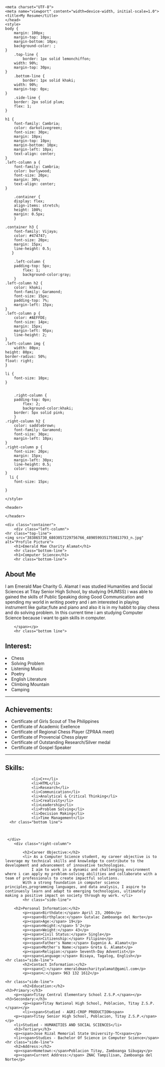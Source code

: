 
<html lang="en">

    <meta charset="UTF-8">
    <meta name="viewport" content="width=device-width, initial-scale=1.0">
    <title>My Resume</title>
    </head>
    <style>
	body {
	    margin: 100px;
	    margin-top: 10px;
	    margin-bottom: 10px;
	    background-color: ;
	}
	    .top-line {
            border: 1px solid lemonchiffon;
	    width: 90%;
	    margin-top: 30px;
	}
	    .bottom-line {
            border: 1px solid khaki;
	    width: 90%;
	    margin-top: 0px;
	}
	    .side-line {
	    border: 2px solid plum;
	    flex: 1;
	}

	h1 {
	    font-family: Cambria;
	    color: darkolivegreen;
	    font-size: 30px;
	    margin: 10px;
	    margin-top: 10px;
	    margin-bottom: 10px;
	    margin-left: 10px;
	    text-align: center;
	}
	.left-column a {
	    font-family: Cambria;
	    color: burlywood;
	    font-size: 20px;
	    margin: 30%;
	    text-align: center;
	}

        .container {
	    display: flex;
	    align-items: stretch;
	    height: 100%;
	    margin: 0.5px;
        }

	.container h3 {
	    font-family: Vijaya;
	    color: #474747;
	    font-size: 20px;
	    margin: 15px;
	    line-height: 0.5;
	   }

        .left-column {
	    padding-top: 5px;
            flex: 1;
            background-color:gray;
        }
	.left-column h2 {
	    color: khaki;
	    font-family: Garamond;
	    font-size: 15px;
	    padding-top: 7%;
	    margin-left: 15px;
	}
	.left-column p {
	    color: #AEFFDE;
	    font-size: 14px;
	    margin: 15px;
	    margin-left: 95px;
	    line-height: 2;
	}
	.left-column img {
		width: 80px;
	height: 80px;
	border-radius: 50%;
	float: right;
	}
	
	li {
		font-size: 10px;
	}


        .right-column {
	    padding-top: 0px;
            flex: 2;  
            background-color:khaki;
	    border: 5px solid pink;
        }
	.right-column h2 {
	    color: saddlebrown;
	    font-family: Garamond;
	    font-size: 30px;
	    margin-left: 10px;
	}
	.right-column p {
	    font-size: 20px;
	    margin: 15px;
	    margin-left: 30px;
	    line-height: 0.5;
	    color: seagreen;
	}
	  li {
	    font-size: 15px;

	}
	
    </style>
</head>
<body>

    <header>
        
    </header>

    <div class="container">
        <div class="left-column">
	<hr class="top-line">
	<img src="383865730_6803057229756766_4890599351759813793_n.jpg" alt="Profile Picture">
	    <h1>Emerald Mae Charity Alamat</h1>
	    <hr class="bottom-line">
	    <h1>Computer Science</h1>
        <hr class="bottom-line">
     
    
<h2>About Me</h2>
        <p><span>I am Emerald Mae Charity G. Alamat I was studied Humanities and Social Sciences at Titay Senior High School, 
			by studying (HUMSS) i was able to gained the skills of Public Speaking doing Good Communication and spending my world in writing poetry and i am interested
			in playing instrument like guitar,flute and piano and also it is in my habbit to play chess and do solving problem.
			In this current time i am studying Computer Science because i want to gain skills in computer.
		
		</span></p>
        <hr class="bottom line">
        
        
<h2> Interest:</h2>
        <li> Chess</li>
        <li> Solving Problem</li>
        <li> Listening Music</li>
        <li> Poetry</li>
        <li> English Literature</li>
        <li> Climbing Mountain</li>
        <li> Camping</li>
<hr class="bottom line">
<h2>Achievements:</h2>
<li>Certificate of Girls Scout of The Philippines</li>
        <li> Certificate of Academic Exellence</li>
        <li> Certificate of Regional Chess Player (ZPRAA meet)</li>
        <li> Certificate of Provencial Chess player</li>
        <li> Certificate of Outstanding Research/Silver medal</li>
        <li> Certificate of Gospel Speaker</li>
        <hr class="bottom line">
        <h2>Skills:</h2>

    
                <li>C++</li>
                <li>HTML</li>
                <li>Research</li>
                <li>Communication</li>
                <li>Analytical & Critical Thinking</li>
                <li>Creativity</li>
                <li>Leadership</li>
                <li>Problem Solving</li>
                <li>Decision Making</li>
				<li>Time Management</li>
      <hr class="bottom line">
      


	 </div>
        <div class="right-column">
			
			<h2>Career Objective:</h2>   
			<li> As a Computer Science student, my career objective is to leverage my technical skills and knowledge to contribute to the development and advancement of innovative technologies.
				I aim to work in a dynamic and challenging environment where i can apply my problem-solving abilities and collaborate with a team of professionals to create impactful solutions.
			With a strong foundation in computer science principles,programming languages, and data analysis, I aspire to continuesly learn and adapt to emerging technologies, ultimately making a positive impact on society through my work. </li>
			<hr class="side-line">	
			
	    <h2>Personal Information:</h2>
            <p><span>Birthdate:</span> April 23, 2004</p>
            <p><span>Birthplace:</span> Gutalac Zamboanga del Norte</p>
            <p><span>Age:</span> 19</p>
            <p><span>Height:</span> 5'2</p>
            <p><span>Weight:</span> 43</p>
            <p><span>Civil Status:</span> Single</p>
            <p><span>Citizenship:</span> Filipino</p>
            <p><span>Father's Name:</span> Eugenio A. Alamat</p>
            <p><span>Mother's Name:</span> Greta G. Alamat</p>
            <p><span>Religion:</span> Seventh-Day Adventist</p>
            <p><span>Language:</span> Bisaya, Tagalog, English</p>
	<hr class="side-line">
            <h2>Contact Information:</h2>
            <p><span>📧:</span> emeraldmaecharityalamat@gamil.com</p>
            <p><span>📞:</span> 963 132 1612</p>
			
	<hr class="side-line">
            <h2>Education:</h2>
	<h3>Primary:</h3>
	    <p><span>Titay Central Elementary School Z.S.P.</span></p>
	<h3>Secondary:</h3>
            <p><span>Titay National High School, Poblacion, Titay Z.S.P.</span></p>
            <li><span>Studied - AGRI-CROP PRODUCTION<span>
	    <p><span>Titay Senior High School, Poblacion, Titay Z.S.P.</span></p>
        <li>Studied - HUMANITIES AND SOCIAL SCIENCES</li>
        <h3>Tertiary</h3>
        <p><span>Jose Rizal Memorial State University-TC<span></p>
        <li><span>Studies - Bachelor Of Science in Computer Science</span>
	<hr class="side-line">
	    <h2>Address:</h2>
	    <p><span>Hometown:</span>Poblacion Titay, Zamboanga Sibugay</p>
        <p><span>Current Address:</span> ZNAC Tampilisan, Zamboanga del Norte</p>
		
	    

            


